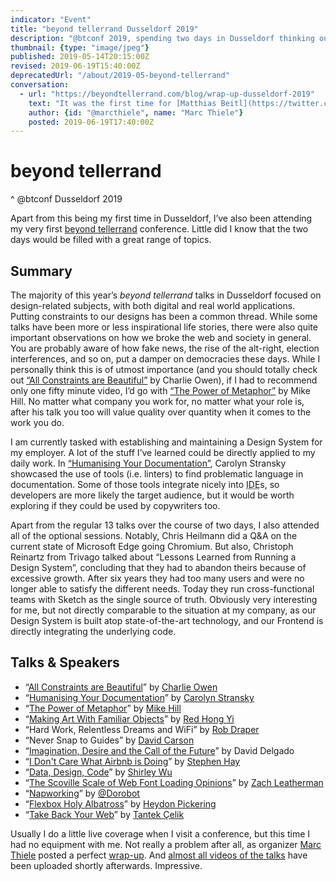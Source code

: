 ```yaml
---
indicator: "Event"
title: "beyond tellerrand Dusseldorf 2019"
description: "@btconf 2019, spending two days in Dusseldorf thinking outside the box."
thumbnail: {type: "image/jpeg"}
published: 2019-05-14T20:15:00Z
revised: 2019-06-19T15:40:00Z
deprecatedUrl: "/about/2019-05-beyond-tellerrand"
conversation:
  - url: "https://beyondtellerrand.com/blog/wrap-up-dusseldorf-2019"
    text: "It was the first time for [Matthias Beitl](https://twitter.com/cssence) to attend beyond tellerrand and he has written me a lovely email with nice feedback and pointed to his <a href=\"/2019/beyond-tellerrand\">blog post […]</a>. He has written about his favourite talks, but also about the Break Sessions of trivago, Microsoft and Mozilla. Nice to hear, that they are relevant to people. Thanks for the time to write this, Matthias!"
    author: {id: "@marcthiele", name: "Marc Thiele"}
    posted: 2019-06-19T17:40:00Z
---
```


# beyond tellerrand
^ @btconf Dusseldorf 2019

Apart from this being my first time in Dusseldorf, I’ve also been attending my very first [beyond tellerrand](https://beyondtellerrand.com/) conference. Little did I know that the two days would be filled with a great range of topics.

## Summary

The majority of this year’s _beyond tellerrand_ talks in Dusseldorf focused on design-related subjects, with both digital and real world applications. Putting constraints to our designs has been a common thread. While some talks have been more or less inspirational life stories, there were also quite important observations on how we broke the web and society in general. You are probably aware of how fake news, the rise of the alt-right, election interferences, and so on, put a damper on democracies these days. While I personally think this is of utmost importance (and you should totally check out [“All Constraints are Beautiful”](https://vimeo.com/335856612) by Charlie Owen), if I had to recommend only one fifty minute video, I’d go with [“The Power of Metaphor”](https://vimeo.com/335857004) by Mike Hill. No matter what company you work for, no matter what your role is, after his talk you too will value quality over quantity when it comes to the work you do.

I am currently tasked with establishing and maintaining a Design System for my employer. A lot of the stuff I’ve learned could be directly applied to my daily work. In [“Humanising Your Documentation”](https://vimeo.com/335856815), Carolyn Stransky showcased the use of tools (i.e. linters) to find problematic language in documentation. Some of those tools integrate nicely into <abbr title="Integrated Development Environment">IDE</abbr>s, so developers are more likely the target audience, but it would be worth exploring if they could be used by copywriters too.

Apart from the regular 13 talks over the course of two days, I also attended all of the optional sessions. Notably, Chris Heilmann did a Q&A on the current state of Microsoft Edge going Chromium. But also, Christoph Reinartz from Trivago talked about “Lessons Learned from Running a Design System”, concluding that they had to abandon theirs because of excessive growth. After six years they had too many users and were no longer able to satisfy the different needs. Today they run cross-functional teams with Sketch as the single source of truth. Obviously very interesting for me, but not directly comparable to the situation at my company, as our Design System is built atop state-of-the-art technology, and our Frontend is directly integrating the underlying code.

<h2 id="talks">Talks &amp; Speakers</h2>

* “[All Constraints are Beautiful](https://vimeo.com/335856612)” by [Charlie Owen](https://twitter.com/sonniesedge)
* “[Humanising Your Documentation](https://vimeo.com/335856815)” by [Carolyn Stransky](https://twitter.com/carolstran)
* “[The Power of Metaphor](https://vimeo.com/335857004)” by [Mike Hill](https://twitter.com/_mikehilldesign)
* “[Making Art With Familiar Objects](https://vimeo.com/335918196)” by [Red Hong Yi](https://twitter.com/redhongyi)
* “Hard Work, Relentless Dreams and WiFi” by [Rob Draper](https://twitter.com/RobDraper1)
* “Never Snap to Guides” by [David Carson](https://twitter.com/d_carson_design)
* “[Imagination, Desire and the Call of the Future](https://vimeo.com/336041645)” by David Delgado
* “[I Don't Care What Airbnb is Doing](https://vimeo.com/336085876)” by [Stephen Hay](https://twitter.com/stephenhay)
* “[Data, Design, Code](https://vimeo.com/336086017)” by [Shirley Wu](https://twitter.com/sxywu)
* “[The Scoville Scale of Web Font Loading Opinions](https://vimeo.com/336091879*)” by [Zach Leatherman](https://twitter.com/zachleat)
* “[Napworking](https://vimeo.com/336148540)” by [@Dorobot](https://twitter.com/dorobot)
* “[Flexbox Holy Albatross](https://vimeo.com/336148765)” by [Heydon Pickering](https://twitter.com/heydonworks)
* “[Take Back Your Web](https://vimeo.com/336343886)” by [Tantek Çelik](https://twitter.com/t)

Usually I do a little live coverage when I visit a conference, but this time I had no equipment with me. Not really a problem after all, as organizer [Marc Thiele](https://twitter.com/marcthiele) posted a perfect [wrap-up](https://beyondtellerrand.com/blog/wrap-up-dusseldorf-2019). And [almost all videos of the talks](https://beyondtellerrand.com/events/dusseldorf-2019/speakers) have been uploaded shortly afterwards. Impressive.
